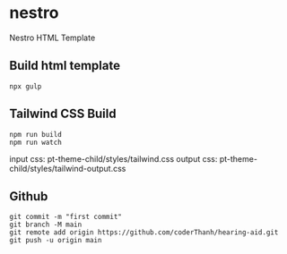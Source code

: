 # nestro
Nestro HTML Template

## Build html template
```
npx gulp
```

## Tailwind CSS Build
```
npm run build
npm run watch
```
input css: pt-theme-child/styles/tailwind.css
output css: pt-theme-child/styles/tailwind-output.css

## Github
```
git commit -m "first commit"
git branch -M main
git remote add origin https://github.com/coderThanh/hearing-aid.git
git push -u origin main
```